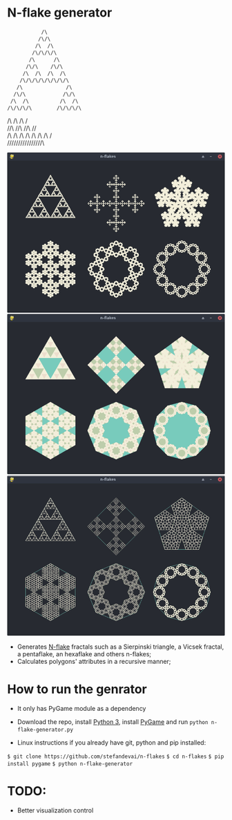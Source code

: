 # N-flake generator

               /\
              /\/\
             /\  /\
            /\/\/\/\
           /\      /\
          /\/\    /\/\
         /\  /\  /\  /\
        /\/\/\/\/\/\/\/\
       /\              /\
      /\/\            /\/\
     /\  /\          /\  /\
    /\/\/\/\        /\/\/\/\
   /\      /\      /\      /\
  /\/\    /\/\    /\/\    /\/\
 /\  /\  /\  /\  /\  /\  /\  /\
/\/\/\/\/\/\/\/\/\/\/\/\/\/\/\/\

![](img/flakes2.png)
![](img/colorful2.png)
![](img/outlined2.png)

- Generates [N-flake](https://en.wikipedia.org/wiki/N-flake) fractals such as a Sierpinski triangle, a Vicsek fractal, a pentaflake, an hexaflake and others n-flakes;
- Calculates polygons' attributes in a recursive manner;

# How to run the genrator
- It only has PyGame module as a dependency
- Download the repo, install [Python 3](https://wiki.python.org/moin/BeginnersGuide/Download), install [PyGame](https://www.pygame.org/wiki/GettingStarted#Pygame%20Installation) and run `python n-flake-generator.py`

- Linux instructions if you already have git, python and pip installed:

`$ git clone https://github.com/stefandevai/n-flakes`
`$ cd n-flakes`
`$ pip install pygame`
`$ python n-flake-generator`

# TODO:
- Better visualization control

